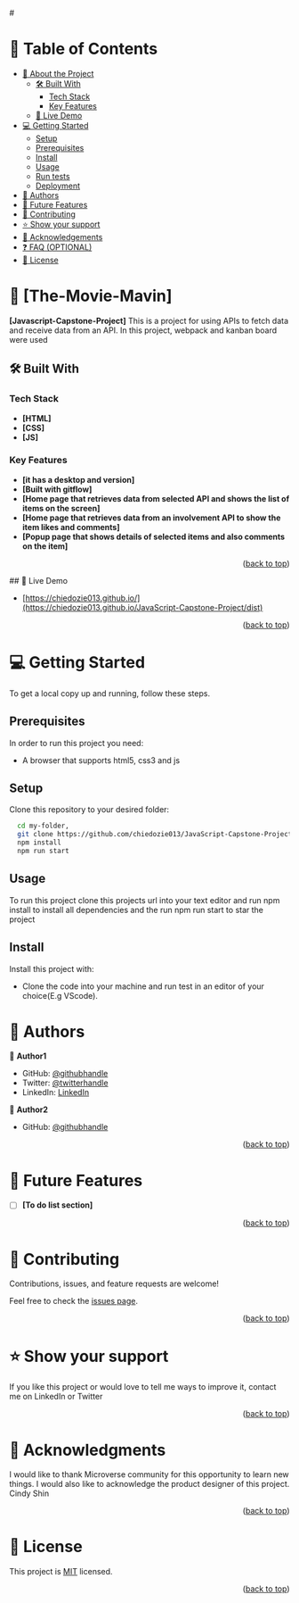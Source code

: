 #<a name="readme-top"></a>

# 📗 Table of Contents

- [📖 About the Project](#about-project)
  - [🛠 Built With](#built-with)
    - [Tech Stack](#tech-stack)
    - [Key Features](#key-features)
  - [🚀 Live Demo](#live-demo)
- [💻 Getting Started](#getting-started)
  - [Setup](#setup)
  - [Prerequisites](#prerequisites)
  - [Install](#install)
  - [Usage](#usage)
  - [Run tests](#run-tests)
  - [Deployment](#triangular_flag_on_post-deployment)
- [👥 Authors](#authors)
- [🔭 Future Features](#future-features)
- [🤝 Contributing](#contributing)
- [⭐️ Show your support](#support)
- [🙏 Acknowledgements](#acknowledgements)
- [❓ FAQ (OPTIONAL)](#faq)
- [📝 License](#license)

# 📖 [The-Movie-Mavin] <a name="about-project"></a>

**[Javascript-Capstone-Project]**
This is a project for using APIs to fetch data and receive data from an API. In this project, webpack and kanban board were used

## 🛠 Built With <a name="HTML, CSS and JS"></a>

### Tech Stack <a name="Front end"></a>

- **[HTML]**
- **[CSS]**
- **[JS]**

### Key Features <a name="key-features"></a>

- **[it has a desktop and version]**
- **[Built with gitflow]**
- **[Home page that retrieves data from selected API and shows the list of items on the screen]**
- **[Home page that retrieves data from an involvement API to show the item likes and comments]**
- **[Popup page that shows details of selected items and also comments on the item]**

<p align="right">(<a href="#readme-top">back to top</a>)</p>
## 🚀 Live Demo <a name="live-demo"></a>

- [https://chiedozie013.github.io/](https://chiedozie013.github.io/JavaScript-Capstone-Project/dist)

<p align="right">(<a href="#readme-top">back to top</a>)</p>

# 💻 Getting Started <a name="getting-started"></a>

To get a local copy up and running, follow these steps.

## Prerequisites

In order to run this project you need:

- A browser that supports html5, css3 and js

## Setup

Clone this repository to your desired folder:

```sh
  cd my-folder,
  git clone https://github.com/chiedozie013/JavaScript-Capstone-Project,
  npm install
  npm run start
```

## Usage

To run this project clone this projects url into your text editor and run npm install to install all dependencies and the run npm run start to star the project

## Install

Install this project with:

- Clone the code into your machine and run test in an editor of your choice(E.g VScode).

# 👥 Authors <a name="authors"></a>

👤 **Author1**

- GitHub: [@githubhandle](https://github.com/chiedozie013)
- Twitter: [@twitterhandle](https://twitter.com/edoziey)
- LinkedIn: [LinkedIn](https://www.linkedin.com/in/chiedozie013/)

👤 **Author2**

- GitHub: [@githubhandle](https://github.com/SamuelTakyiBoateng)

<p align="right">(<a href="#readme-top">back to top</a>)</p>

# 🔭 Future Features <a name="future-features"></a>

- [ ] **[To do list section]**

<p align="right">(<a href="#readme-top">back to top</a>)</p>

# 🤝 Contributing <a name="contributing"></a>

Contributions, issues, and feature requests are welcome!

Feel free to check the [issues page](https://github.com/chiedozie013/JavaScript-Capstone-Project/issues).

<p align="right">(<a href="#readme-top">back to top</a>)</p>

# ⭐️ Show your support <a name="support"></a>

If you like this project or would love to tell me ways to improve it, contact me on LinkedIn or Twitter

<p align="right">(<a href="#readme-top">back to top</a>)</p>

# 🙏 Acknowledgments <a name="acknowledgements"></a>

I would like to thank Microverse community for this opportunity to learn new things.
I would also like to acknowledge the product designer of this project. Cindy Shin

<p align="right">(<a href="#readme-top">back to top</a>)</p>

# 📝 License <a name="license"></a>

This project is [MIT](https://github.com/chiedozie013/JavaScript-Capstone-Project/blob/development/LICENSE) licensed.

<p align="right">(<a href="#readme-top">back to top</a>)</p>
